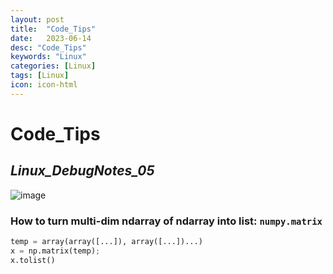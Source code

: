 ```yaml
---
layout: post
title:  "Code_Tips"
date:   2023-06-14
desc: "Code_Tips"
keywords: "Linux"
categories: [Linux]
tags: [Linux]
icon: icon-html
---
```


# Code_Tips
## _Linux_DebugNotes_05_

![image](https://assets.robotiq.com/website-assets/products/header_mobile_image/da430b5116dc87d6ad46e768ffee30f4bc05a432dac3c7c3cb70212beb5976c2.jpg)

### How to turn multi-dim ndarray of ndarray into list: `numpy.matrix`
```python
temp = array(array([...]), array([...])...)
x = np.matrix(temp); 
x.tolist()
```
